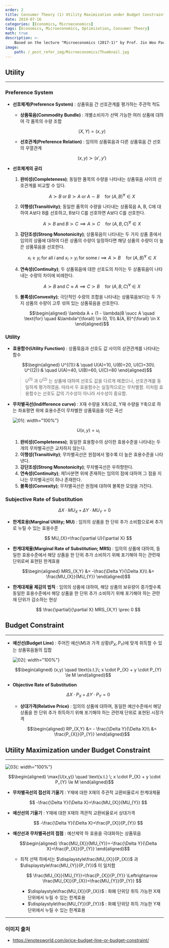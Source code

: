 ```yaml
---
order: 2
title: Consumer Theory (1) Utility Maximization under Budget Constraint
date: 2019-07-16
categories: [Economics, Microeconomics]
tags: [Economics, Microeconomics, Optimization, Consumer Theory]
math: true
description: >-
    Based on the lecture "Microeconomics (2017-1)" by Prof. Jin Woo Park, Dept. of Economics, College of Economics & Commerce, Kookmin Univ.
image:
    path: /_post_refer_img/Microeconomics/Thumbnail.jpg
---
```


## Utility
-----

### Preference System

- **선호체계(Preference System)** : 상품묶음 간 선호관계를 평가하는 주관적 척도
    - **상품묶음(Commodity Bundle)** : 개별소비자가 선택 가능한 여러 상품에 대하여 각 품목의 수량 조합

        $$
        (X,Y)=(x,y)
        $$

    - **선호관계(Preference Relation)** : 임의의 상품묶음과 다른 상품묶음 간 선호의 우열관계

        $$
        (x,y) \succ (x', y')
        $$

- **선호체계의 공리**
    1. **완비성(Completeness)**; 동일한 품목의 수량을 나타내는 상품묶음 사이의 선호관계를 비교할 수 있다.

        $$
        A \succ B \; \text{or} \; B \succ A \; \text{or} \; A \sim B \quad \text{for}\;(A, B)^{\forall} \in X
        $$

    2. **이행성(Transitivity)**; 동일한 품목의 수량을 나타내는 상품묶음 A, B, C에 대하여 A보다 B를 선호하고, B보다 C를 선호하면 A보다 C를 선호한다.

        $$
        A \succ B \; \text{and} \; B \succ C \implies A \succ C \quad \text{for}\; (A, B, C)^{\forall} \in X
        $$

    3. **강단조성(Strong Monotonicity)**; 상품묶음이 나타내는 두 가지 상품 중에서 임의의 상품에 대하여 다른 상품의 수량이 일정하다면 해당 상품의 수량이 더 높은 상품묶음을 선호한다.

        $$
        x_i \ge y_i \; \text{for all} \; i \; \text{and} \; x_i > y_i \; \text{for some} \; i \implies A \succ B \quad \text{for} \; (A, B)^{\forall} \in X
        $$

    4. **연속성(Continuity)**; 두 상품묶음에 대한 선호도의 차이는 두 상품묶음이 나타내는 수량의 차이에 비례한다.

        $$
        A \succ B \; \text{and} \; C \approx A \implies C \succ B \quad \text{for}\;(A, B, C)^{\forall} \in X
        $$

    5. **볼록성(Convexity)**; 극단적인 수량의 조합을 나타내는 상품묶음보다는 두 가지 상품의 수량이 고루 섞여 있는 상품묶음을 선호한다.

        $$\begin{aligned}
        \lambda A + (1 - \lambda)B \succ A \quad \text{for} \quad
        &\lambda^{\forall} \in (0, 1)\\
        &(A, B)^{\forall} \in X
        \end{aligned}$$

### Utility

- **효용함수(Utility Function)** : 상품묶음과 선호도 값 사이의 상관관계를 나타내는 함수

    $$\begin{aligned}
    U^{(1)}:& \quad U(A)=10, U(B)=20, U(C)=30\\
    U^{(2)}:& \quad U(A)=40, U(B)=60, U(C)=80
    \end{aligned}$$

    > $U^{(1)}$ 과 $U^{(2)}$ 는 상품에 대하여 선호도 값을 다르게 매겼으나, 선호관계를 동일하게 평가하였음. 따라서 두 효용함수는 실질적으로는 무차별함. 이처럼 효용함수는 선호도 값의 기수성이 아니라 서수성이 중요함.

- **무차별곡선(Indifference curve)** : X재 수량을 X축으로, Y재 수량을 Y축으로 하는 좌표평면 위에 효용수준이 무차별한 상품묶음을 이은 곡선

    ![01](/_post_refer_img/Microeconomics/02-01.jpg){: width="100%"}

    $$
    U(x,y)=u_{i}
    $$

    1. **완비성(Completeness)**; 동일한 효용함수의 상이한 효용수준을 나타내는 두 개의 무차별곡선은 교차하지 않는다.
    2. **이행성(Transitivity)**; 무차별곡선은 원점에서 멀수록 더 높은 효용수준을 나타낸다.
    3. **강단조성(Strong Monotonicity)**; 무차별곡선은 우하향한다.
    4. **연속성(Continuity)**; 제1사분면 위에 존재하는 임의의 점에 대하여 그 점을 지나는 무차별곡선이 하나 존재한다.
    5. **볼록성(Convexity)**; 무차별곡선은 원점에 대하여 볼록한 모양을 가진다.

### Subjective Rate of Substitution

$$
\Delta X \cdot MU_{X} + \Delta Y \cdot MU_{Y} = 0
$$

- **한계효용(Marginal Utility; MU)** : 임의의 상품을 한 단위 추가 소비함으로써 추가로 누릴 수 있는 효용수준

    $$
    MU_{X}=\frac{\partial U}{\partial X}
    $$

- **한계대체율(Marginal Rate of Substitution; MRS)** : 임의의 상품에 대하여, 동일한 효용수준에서 해당 상품을 한 단위 추가 소비하기 위해 포기해야 하는 관련재 단위로써 표현된 한계효용

    $$\begin{aligned}
    MRS_{X,Y}
    &= -\frac{\Delta Y}{\Delta X}\\
    &= \frac{MU_{X}}{MU_{Y}}
    \end{aligned}$$

- **한계대체율 체감의 법칙** : 임의의 상품에 대하여, 해당 상품의 보유량이 증가할수록 동일한 효용수준에서 해당 상품을 한 단위 추가 소비하기 위해 포기해야 하는 관련재 단위가 감소하는 현상

    $$
    \frac{\partial}{\partial X} MRS_{X,Y} \prec 0
    $$

## Budget Constraint
-----

- **예산선(Budget Line)** : 주어진 예산($M$)과 가격 상황($P_{X}, P_{Y}$)에 맞게 취득할 수 있는 상품묶음들의 집합

    ![02](/_post_refer_img/Microeconomics/02-02.png){: width="100%"}

    $$\begin{aligned}
    (x,y) \quad \text{s.t.}\; x \cdot P_{X} + y \cdot P_{Y} \le M
    \end{aligned}$$

- **Objective Rate of Substitution**

    $$
    \Delta X \cdot P_{X} + \Delta Y \cdot P_{Y} = 0
    $$

    - **상대가격(Relative Price)** : 임의의 상품에 대하여, 동일한 예산수준에서 해당 상품을 한 단위 추가 취득하기 위해 포기해야 하는 관련재 단위로 표현된 시장가격

        $$\begin{aligned}
        RP_{X,Y}
        &= - \frac{\Delta Y}{\Delta X}\\
        &= \frac{P_{X}}{P_{Y}}
        \end{aligned}$$

## Utility Maximization under Budget Constraint
-----

![03](/_post_refer_img/Microeconomics/02-03.png){: width="100%"}

$$\begin{aligned}
\max{U(x,y)} \quad \text{s.t.} \; x \cdot P_{X} + y \cdot P_{Y} \le M
\end{aligned}$$

- **무차별곡선의 접선의 기울기** : Y재에 대한 X재의 주관적 교환비율로서 한계대체율

    $$
    -\frac{\Delta Y}{\Delta X}=\frac{MU_{X}}{MU_{Y}}
    $$

- **예산선의 기울기** : Y재에 대한 X재의 객관적 교환비율로서 상대가격

    $$
    -\frac{\Delta Y}{\Delta X}=\frac{P_{X}}{P_{Y}}
    $$

- **예산선과 무차별곡선의 접점** : 예산제약 하 효용을 극대화하는 상품묶음

    $$\begin{aligned}
    \frac{MU_{X}}{MU_{Y}}=-\frac{\Delta Y}{\Delta X}=\frac{P_{X}}{P_{Y}}
    \end{aligned}$$

    - 최적 선택 하에서는 $\displaystyle\frac{MU_{X}}{P_{X}}$ 과 $\displaystyle\frac{MU_{Y}}{P_{Y}}$ 이 일치함

        $$
        \frac{MU_{X}}{MU_{Y}}=\frac{P_{X}}{P_{Y}} \Leftrightarrow \frac{MU_{X}}{P_{X}}=\frac{MU_{Y}}{P_{Y}}
        $$

        - $\displaystyle\frac{MU_{X}}{P_{X}}$ : 화폐 단위당 취득 가능한 X재 단위에서 누릴 수 있는 한계효용
        - $\displaystyle\frac{MU_{Y}}{P_{Y}}$ : 화폐 단위당 취득 가능한 Y재 단위에서 누릴 수 있는 한계효용

-----

### 이미지 출처

- https://enotesworld.com/price-budget-line-or-budget-constraint/